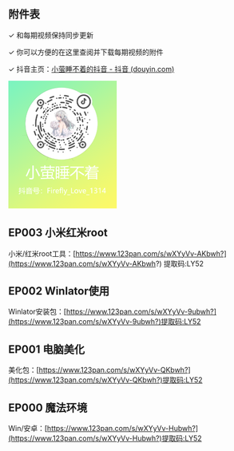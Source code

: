 ## 附件表

✓ 和每期视频保持同步更新

✓ 你可以方便的在这里查阅并下载每期视频的附件

✓ 抖音主页：[小萤睡不着的抖音 - 抖音 (douyin.com)](https://www.douyin.com/user/MS4wLjABAAAAg5aMfXwma911bhUMDbUj7pPhzh7D1VMg8B-2wZPSkaA?from_tab_name=main)

<img src="1.png" alt="1" style="zoom:25%;" />

## EP003 小米红米root

小米/红米root工具：[https://www.123pan.com/s/wXYyVv-AKbwh?](https://www.123pan.com/s/wXYyVv-AKbwh?) 提取码:LY52



## EP002 Winlator使用

Winlator安装包：[https://www.123pan.com/s/wXYyVv-9ubwh?](https://www.123pan.com/s/wXYyVv-9ubwh?)提取码:LY52



## EP001 电脑美化

美化包：[https://www.123pan.com/s/wXYyVv-QKbwh?](https://www.123pan.com/s/wXYyVv-QKbwh?)提取码:LY52



## EP000 魔法环境

Win/安卓：[https://www.123pan.com/s/wXYyVv-Hubwh?](https://www.123pan.com/s/wXYyVv-Hubwh?)提取码:LY52
